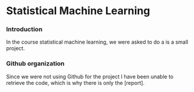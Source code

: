 # Statistical Machine Learning

### Introduction 
In the course statistical machine learning, we were asked to do a is a small project.

### Github organization
Since we were not using Github for the project I have been unable to retrieve the code, which is why there is only the [report].  
